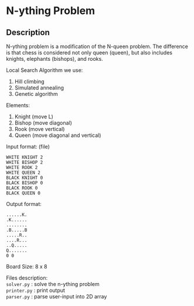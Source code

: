 # N-ything Problem

## Description
N-ything problem is a modification of the N-queen problem. The difference is that chess is considered not only queen (queen), but also includes knights, elephants (bishops), and rooks.

Local Search Algorithm we use:
  1. Hill climbing
  2. Simulated annealing
  3. Genetic algorithm

Elements:
  1. Knight (move L)
  2. Bishop (move diagonal)
  3. Rook (move vertical)
  4. Queen (move diagonal and vertical)

Input format: <colour> <element type> <count> (file)
  ```
  WHITE KNIGHT 2
  WHITE BISHOP 2
  WHITE ROOK 2
  WHITE QUEEN 2
  BLACK KNIGHT 0
  BLACK BISHOP 0
  BLACK ROOK 0
  BLACK QUEEN 0
  ```
  
Output format:
  ```
  ......K.
  .K......
  ........
  .B.....B
  .....R..
  ....R...
  ..Q.....
  Q.......
  0 0
  ```

Board Size: 
  8 x 8

Files description:
  <br>`solver.py` : solve the n-ything problem
  <br>`printer.py` : print output
  <br>`parser.py` : parse user-input into 2D array
  

  

